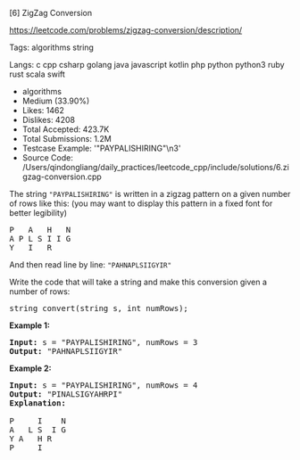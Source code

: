 [6] ZigZag Conversion  

https://leetcode.com/problems/zigzag-conversion/description/

Tags:   algorithms   string 

Langs:  c   cpp   csharp   golang   java   javascript   kotlin   php   python   python3   ruby   rust   scala   swift 

* algorithms
* Medium (33.90%)
* Likes:    1462
* Dislikes: 4208
* Total Accepted:    423.7K
* Total Submissions: 1.2M
* Testcase Example:  '"PAYPALISHIRING"\n3'
* Source Code:       /Users/qindongliang/daily_practices/leetcode_cpp/include/solutions/6.zigzag-conversion.cpp

<p>The string <code>&quot;PAYPALISHIRING&quot;</code> is written in a zigzag pattern on a given number of rows like this: (you may want to display this pattern in a fixed font for better legibility)</p>

<pre>
P   A   H   N
A P L S I I G
Y   I   R
</pre>

<p>And then read line by line: <code>&quot;PAHNAPLSIIGYIR&quot;</code></p>

<p>Write the code that will take a string and make this conversion given a number of rows:</p>

<pre>
string convert(string s, int numRows);</pre>

<p><strong>Example 1:</strong></p>

<pre>
<strong>Input:</strong> s = &quot;PAYPALISHIRING&quot;, numRows = 3
<strong>Output:</strong> &quot;PAHNAPLSIIGYIR&quot;
</pre>

<p><strong>Example 2:</strong></p>

<pre>
<strong>Input:</strong> s = &quot;PAYPALISHIRING&quot;, numRows =&nbsp;4
<strong>Output:</strong>&nbsp;&quot;PINALSIGYAHRPI&quot;
<strong>Explanation:</strong>

P     I    N
A   L S  I G
Y A   H R
P     I</pre>


